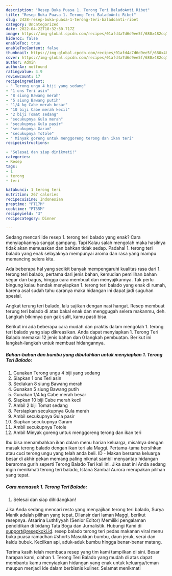 ```yaml
---
description: "Resep Buka Puasa 1. Terong Teri BaladoAnti Ribet"
title: "Resep Buka Puasa 1. Terong Teri BaladoAnti Ribet"
slug: 2428-resep-buka-puasa-1-terong-teri-baladoanti-ribet
category: Uncategorized
date: 2022-04-22T18:32:30.717Z
image: https://img-global.cpcdn.com/recipes/01afd4a7d6d9ee5f/680x482cq70/1-terong-teri-balado-foto-resep-utama.jpg
hideToc: false
enableToc: true
enableTocContent: false
thumbnail: https://img-global.cpcdn.com/recipes/01afd4a7d6d9ee5f/680x482cq70/1-terong-teri-balado-foto-resep-utama.jpg
cover: https://img-global.cpcdn.com/recipes/01afd4a7d6d9ee5f/680x482cq70/1-terong-teri-balado-foto-resep-utama.jpg
author: Admin
authorAv: notfound
ratingvalue: 4.9
reviewcount: 17
recipeingredient:
- " Terong ungu 4 biji yang sedang"
- "1 ons Teri asin"
- "8 siung Bawang merah"
- "5 siung Bawang putih"
- "1/4 kg Cabe merah besar"
- "10 biji Cabe merah kecil"
- "2 biji Tomat sedang"
- "secukupnya Gula merah"
- "secukupnya Gula pasir"
- "secukupnya Garam"
- "secukupnya Totole"
- " Minyak goreng untuk menggoreng terong dan ikan teri"
recipeinstructions:

- "Selesai dan siap dinikmati!"
categories:
- Resep
tags:
- 1
- terong
- teri

katakunci: 1 terong teri 
nutrition: 267 calories
recipecuisine: Indonesian
preptime: "PT17M"
cooktime: "PT35M"
recipeyield: "3"
recipecategory: Dinner

---
```



Sedang mencari ide resep 1. terong teri balado yang enak? Cara menyiapkannya sangat gampang. Tapi Kalau salah mengolah maka hasilnya tidak akan memuaskan dan bahkan tidak sedap. Padahal 1. terong teri balado yang enak selayaknya mempunyai aroma dan rasa yang mampu memancing selera kita.


Ada beberapa hal yang sedikit banyak mempengaruhi kualitas rasa dari 1. terong teri balado, pertama dari jenis bahan, kemudian pemilihan bahan segar dan bagus, hingga cara membuat dan menyajikannya. Tak perlu bingung kalau hendak menyiapkan 1. terong teri balado yang enak di rumah, karena asal sudah tahu caranya maka hidangan ini dapat jadi suguhan spesial.

Angkat terung teri balado, lalu sajikan dengan nasi hangat. Resep membuat terung teri balado di atas bakal enak dan menggugah selera makanmu, deh. Langkah bikinnya pun gak sulit, kamu pasti bisa.


Berikut ini ada beberapa cara mudah dan praktis dalam mengolah 1. terong teri balado yang siap dikreasikan. Anda dapat menyiapkan 1. Terong Teri Balado memakai 12 jenis bahan dan 0 langkah pembuatan. Berikut ini langkah-langkah untuk membuat hidangannya.

<!--inarticleads1-->

##### Bahan-bahan dan bumbu yang dibutuhkan untuk menyiapkan 1. Terong Teri Balado:

1. Gunakan  Terong ungu 4 biji yang sedang
1. Siapkan 1 ons Teri asin
1. Sediakan 8 siung Bawang merah
1. Gunakan 5 siung Bawang putih
1. Gunakan 1/4 kg Cabe merah besar
1. Siapkan 10 biji Cabe merah kecil
1. Ambil 2 biji Tomat sedang
1. Persiapkan secukupnya Gula merah
1. Ambil secukupnya Gula pasir
1. Siapkan secukupnya Garam
1. Ambil secukupnya Totole
1. Ambil  Minyak goreng untuk menggoreng terong dan ikan teri


Ibu bisa menambahkan ikan dalam menu harian keluarga, misalnya dengan masak terong balado dengan ikan teri ala Maggi. Pertama-tama bersihkan atau cuci terong ungu yang telah anda beli. ID - Makan bersama keluarga besar di akhir pekan memang paling nikmat sambil menyantap hidangan beraroma gurih seperti Terong Balado Teri kali ini. Jika saat ini Anda sedang ingin menikmati terong teri balado, Istana Sambal Aurora merupakan pilihan yang tepat. 

<!--inarticleads2-->

##### Cara memasak 1. Terong Teri Balado:


1. Selesai dan siap dihidangkan!

Jika Anda sedang mencari resto yang menyajikan terong teri balado, Surya Manik adalah pilihan yang tepat. Dilansir dari laman Maggi, berikut resepnya. Atsarina Luthfiyyah (Senior Editor) Memiliki pengalaman pendidikan di bidang Tata Boga dan Jurnalistik. Hubungi Kami di support@resepkoki.id. resep balado terong teri pedas makanan viral menu buka puasa ramadhan #shorts Masukkan bumbu, daun jeruk, serai dan kaldu bubuk. Kecilkan api, aduk-aduk bumbu hingga benar-benar matang. 

Terima kasih telah membaca resep yang tim kami tampilkan di sini. Besar harapan kami, olahan 1. Terong Teri Balado yang mudah di atas dapat membantu kamu menyiapkan hidangan yang enak untuk keluarga/teman maupun menjadi ide dalam berbisnis kuliner. Selamat menikmati
